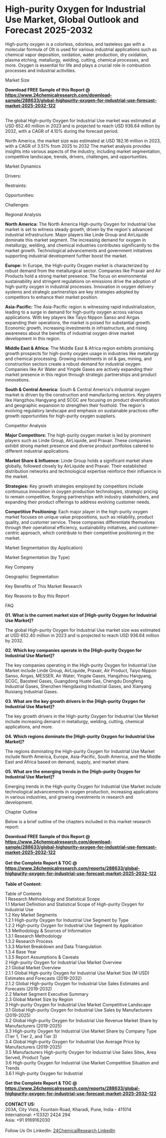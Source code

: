 <h1>High-purity Oxygen for Industrial Use Market, Global Outlook and Forecast 2025-2032</h1><p>High-purity oxygen is a colorless, odorless, and tasteless gas with a molecular formula of OIt is used for various industrial applications such as chemical vapor deposition, oxidation, water production, dry oxidation, plasma etching, metallurgy, welding, cutting, chemical processes, and more. Oxygen is essential for life and plays a crucial role in combustion processes and industrial activities.</p><p>
Market Size</p><p>
</p><div><b>Download FREE Sample of this Report @ 
            <a href="https://www.24chemicalresearch.com/download-sample/288633/global-highpurity-oxygen-for-industrial-use-forecast-market-2025-2032-122">
            https://www.24chemicalresearch.com/download-sample/288633/global-highpurity-oxygen-for-industrial-use-forecast-market-2025-2032-122</a></b></div><br><p>The global High-purity Oxygen for Industrial Use market was estimated at USD 652.40 million in 2023 and is projected to reach USD 936.64 million by 2032, with a CAGR of 4.10% during the forecast period. </p><p>
</p><p>North America, the market size was estimated at USD 182.16 million in 2023, with a CAGR of 3.51% from 2025 to 2032 The market analysis provides insights into various aspects of the industry, including market segmentation, competitive landscape, trends, drivers, challenges, and opportunities.</p><p>
Market Dynamics</p><p>
Drivers:</p><p>
</p><p>
Restraints:</p><p>
</p><p>
Opportunities:</p><p>
</p><p>
Challenges:</p><p>
</p><p>
Regional Analysis</p><p>
</p><p><strong>North America:</strong> The North America High-purity Oxygen for Industrial Use market is set to witness steady growth, driven by the region's advanced industrial infrastructure. Major players like Linde Group and AirLiquide dominate this market segment. The increasing demand for oxygen in metallurgy, welding, and chemical industries contributes significantly to the market growth. Technological advancements and government initiatives supporting industrial development further boost the market.</p><p>
</p><p><strong>Europe:</strong> In Europe, the High-purity Oxygen market is characterized by robust demand from the metallurgical sector. Companies like Praxair and Air Products hold a strong market presence. The focus on environmental sustainability and stringent regulations on emissions drive the adoption of high-purity oxygen in industrial processes. Innovation in oxygen delivery systems and strategic partnerships are key strategies adopted by competitors to enhance their market position.</p><p>
</p><p><strong>Asia-Pacific:</strong> The Asia-Pacific region is witnessing rapid industrialization, leading to a surge in demand for high-purity oxygen across various applications. With key players like Taiyo Nippon Sanso and Airgas expanding their operations, the market is poised for substantial growth. Economic growth, increasing investments in infrastructure, and rising awareness about the benefits of industrial oxygen drive market development in this region.</p><p>
</p><p><strong>Middle East &amp; Africa:</strong> The Middle East &amp; Africa region exhibits promising growth prospects for high-purity oxygen usage in industries like metallurgy and chemical processing. Growing investments in oil &amp; gas, mining, and construction sectors create a robust demand for industrial oxygen. Companies like Air Water and Yingde Gases are actively expanding their market presence in this region through strategic partnerships and product innovations.</p><p>
</p><p><strong>South &amp; Central America:</strong> South &amp; Central America's industrial oxygen market is driven by the construction and manufacturing sectors. Key players like Hangzhou Hangyang and SCGC are focusing on product diversification and geographic expansion to strengthen their foothold. The region's evolving regulatory landscape and emphasis on sustainable practices offer growth opportunities for high-purity oxygen suppliers.</p><p>
Competitor Analysis</p><p>
</p><p><strong>Major Competitors:</strong> The high-purity oxygen market is led by prominent players such as Linde Group, AirLiquide, and Praxair. These companies exhibit strong market presence and diverse product portfolios catered to different industrial applications.</p><p>
</p><p><strong>Market Share &amp; Influence:</strong> Linde Group holds a significant market share globally, followed closely by AirLiquide and Praxair. Their established distribution networks and technological expertise reinforce their influence in the market.</p><p>
</p><p><strong>Strategies:</strong> Key growth strategies employed by competitors include continuous innovation in oxygen production technologies, strategic pricing to remain competitive, forging partnerships with industry stakeholders, and expanding their product offerings to address evolving customer needs.</p><p>
</p><p><strong>Competitive Positioning:</strong> Each major player in the high-purity oxygen market focuses on unique value propositions, such as reliability, product quality, and customer service. These companies differentiate themselves through their operational efficiency, sustainability initiatives, and customer-centric approach, which contribute to their competitive positioning in the market.</p><p>
Market Segmentation (by Application)</p><p>
</p><p>
Market Segmentation (by Type)</p><p>
</p><p>
Key Company</p><p>
</p><p>
Geographic Segmentation</p><p>
</p><p>
Key Benefits of This Market Research</p><p>
</p><p>
Key Reasons to Buy this Report</p><p>
</p><p>
FAQ </p><p>
<strong>01. What is the current market size of [High-purity Oxygen for Industrial Use Market]?</strong></p><p>
</p><p>The global High-purity Oxygen for Industrial Use market size was estimated at USD 652.40 million in 2023 and is projected to reach USD 936.64 million by 2032.</p><p>
<strong>02. Which key companies operate in the [High-purity Oxygen for Industrial Use Market]?</strong></p><p>
</p><p>The key companies operating in the High-purity Oxygen for Industrial Use Market include Linde Group, AirLiquide, Praxair, Air Product, Taiyo Nippon Sanso, Airgas, MESSER, Air Water, Yingde Gases, Hangzhou Hangyang, SCGC, Baosteel Gases, Guangdong Huate Gas, Chengdu Dongfeng Industrial Gases, Shenzhen Hengdaxing Industrial Gases, and Xianyang Ruixiang Industrial Gases.</p><p>
<strong>03. What are the key growth drivers in the [High-purity Oxygen for Industrial Use Market]?</strong></p><p>
</p><p>The key growth drivers in the High-purity Oxygen for Industrial Use Market include increasing demand in metallurgy, welding, cutting, chemical applications, and more.</p><p>
<strong>04. Which regions dominate the [High-purity Oxygen for Industrial Use Market]?</strong></p><p>
</p><p>The regions dominating the High-purity Oxygen for Industrial Use Market include North America, Europe, Asia-Pacific, South America, and the Middle East and Africa based on demand, supply, and market share.</p><p>
<strong>05. What are the emerging trends in the [High-purity Oxygen for Industrial Use Market]?</strong></p><p>
</p><p>Emerging trends in the High-purity Oxygen for Industrial Use Market include technological advancements in oxygen production, increasing applications in various industries, and growing investments in research and development.</p><p>
Chapter Outline</p><p>
</p><p>Below is a brief outline of the chapters included in this market research report:</p><p>
</p><div><b>Download FREE Sample of this Report @ 
            <a href="https://www.24chemicalresearch.com/download-sample/288633/global-highpurity-oxygen-for-industrial-use-forecast-market-2025-2032-122">
            https://www.24chemicalresearch.com/download-sample/288633/global-highpurity-oxygen-for-industrial-use-forecast-market-2025-2032-122</a></b></div><br><div><b>Get the Complete Report & TOC @ 
            <a href="https://www.24chemicalresearch.com/reports/288633/global-highpurity-oxygen-for-industrial-use-forecast-market-2025-2032-122">
            https://www.24chemicalresearch.com/reports/288633/global-highpurity-oxygen-for-industrial-use-forecast-market-2025-2032-122</a></b></div><br>
            <b>Table of Content:</b><p>Table of Contents<br />
1 Research Methodology and Statistical Scope<br />
1.1 Market Definition and Statistical Scope of High-purity Oxygen for Industrial Use<br />
1.2 Key Market Segments<br />
1.2.1 High-purity Oxygen for Industrial Use Segment by Type<br />
1.2.2 High-purity Oxygen for Industrial Use Segment by Application<br />
1.3 Methodology & Sources of Information<br />
1.3.1 Research Methodology<br />
1.3.2 Research Process<br />
1.3.3 Market Breakdown and Data Triangulation<br />
1.3.4 Base Year<br />
1.3.5 Report Assumptions & Caveats<br />
2 High-purity Oxygen for Industrial Use Market Overview<br />
2.1 Global Market Overview<br />
2.1.1 Global High-purity Oxygen for Industrial Use Market Size (M USD) Estimates and Forecasts (2019-2032)<br />
2.1.2 Global High-purity Oxygen for Industrial Use Sales Estimates and Forecasts (2019-2032)<br />
2.2 Market Segment Executive Summary<br />
2.3 Global Market Size by Region<br />
3 High-purity Oxygen for Industrial Use Market Competitive Landscape<br />
3.1 Global High-purity Oxygen for Industrial Use Sales by Manufacturers (2019-2025)<br />
3.2 Global High-purity Oxygen for Industrial Use Revenue Market Share by Manufacturers (2019-2025)<br />
3.3 High-purity Oxygen for Industrial Use Market Share by Company Type (Tier 1, Tier 2, and Tier 3)<br />
3.4 Global High-purity Oxygen for Industrial Use Average Price by Manufacturers (2019-2025)<br />
3.5 Manufacturers High-purity Oxygen for Industrial Use Sales Sites, Area Served, Product Type<br />
3.6 High-purity Oxygen for Industrial Use Market Competitive Situation and Trends<br />
3.6.1 High-purity Oxygen for Industrial</p><div><b>Get the Complete Report & TOC @ 
            <a href="https://www.24chemicalresearch.com/reports/288633/global-highpurity-oxygen-for-industrial-use-forecast-market-2025-2032-122">
            https://www.24chemicalresearch.com/reports/288633/global-highpurity-oxygen-for-industrial-use-forecast-market-2025-2032-122</a></b></div><br><b>CONTACT US:</b><br>
            203A, City Vista, Fountain Road, Kharadi, Pune, India - 411014<br>
            International: +1(332) 2424 294<br>
            Asia: +91 9169162030 <br><br>
            Follow Us On LinkedIn: <a href="https://www.linkedin.com/company/24chemicalresearch/">24ChemicalResearch LinkedIn</a>